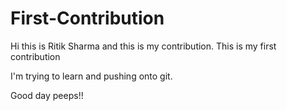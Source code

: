 # First-Contribution
Hi this is Ritik Sharma and this is my contribution.
This is my first contribution


I'm trying to learn and pushing onto git.

Good day peeps!!
